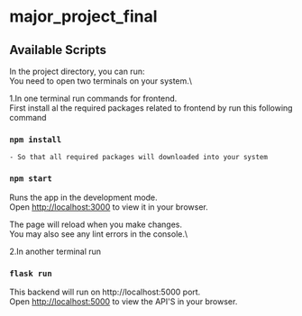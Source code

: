 # major_project_final
## Available Scripts

In the project directory, you can run:\
You need to open two terminals on your system.\

1.In one terminal run commands for frontend.\
First install al the required packages related to frontend by run this following command
### `npm install` 
    - So that all required packages will downloaded into your system
### `npm start`

Runs the app in the development mode.\
Open [http://localhost:3000](http://localhost:3000) to view it in your browser.

The page will reload when you make changes.\
You may also see any lint errors in the console.\


2.In another terminal run

### `flask run`
This backend will run on http://localhost:5000 port.\
Open [http://localhost:5000](http://localhost:5000) to view the API'S in your browser.

